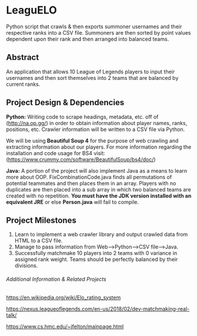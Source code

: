 # LeaguELO
Python script that crawls &amp; then exports summoner usernames and their respective ranks into a CSV file. Summoners are then sorted by point values dependent upon their rank and then arranged into balanced teams.

## Abstract
An application that allows 10 League of Legends players to input their usernames and then sort themselves into 2 teams that are balanced by current ranks.

## Project Design & Dependencies 
**Python:** Writing code to scrape headings, metadata, etc. off of (http://na.op.gg/) in order to obtain information about player names, ranks, positions, etc. Crawler information will be written to a CSV file via Python.

We will be using **Beautiful Soup 4**  for the purpose of web crawling and extracting information about our players. For more information regarding the installation and code usage for BS4 visit: (https://www.crummy.com/software/BeautifulSoup/bs4/doc/)

**Java:** A portion of the project will also implement Java as a means to learn more about OOP. FixCombinationCode.java finds all permutations of potential teammates and then places them in an array. Players with no duplicates are then placed into a sub array in which two balanced teams are created with no repetition. **You must have the JDK version installed with an equivalent JRE** or else **Person.java** will fail to compile.

## Project Milestones
1. Learn to implement a web crawler library and output crawled data from HTML to a CSV file.
2. Manage to pass information from Web-->Python-->CSV file-->Java.
3. Successfully matchmake 10 players into 2 teams with 0 variance in assigned rank weight. Teams should be perfectly balanced by their divisions.

###### Additional Information & Related Projects
https://en.wikipedia.org/wiki/Elo_rating_system

https://nexus.leagueoflegends.com/en-us/2018/02/dev-matchmaking-real-talk/

https://www.cs.hmc.edu/~jfelton/mainpage.html 
